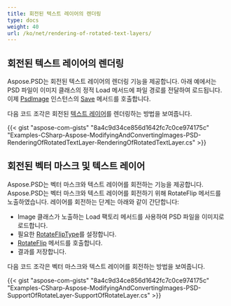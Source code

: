 ```yaml
---
title: 회전된 텍스트 레이어의 렌더링
type: docs
weight: 40
url: /ko/net/rendering-of-rotated-text-layers/
---
```


## **회전된 텍스트 레이어의 렌더링**
Aspose.PSD는 회전된 텍스트 레이어의 렌더링 기능을 제공합니다. 아래 예에서는 PSD 파일이 이미지 클래스의 정적 Load 메서드에 파일 경로를 전달하여 로드됩니다. 이제 [PsdImage](https://reference.aspose.com/psd/net/aspose.psd/fileformats/psd/psdimage) 인스턴스의 [Save](https://reference.aspose.com/psd/net/aspose.psd/image/methods/save/index) 메서드를 호출합니다.

다음 코드 조각은 회전된 [텍스트 레이어](https://reference.aspose.com/psd/net/aspose.psd/fileformats/psd/layers/textlayer)를 렌더링하는 방법을 보여줍니다.

{{< gist "aspose-com-gists" "8a4c9d34ce856d1642fc7c0ce974175c" "Examples-CSharp-Aspose-ModifyingAndConvertingImages-PSD-RenderingOfRotatedTextLayer-RenderingOfRotatedTextLayer.cs" >}}
## **회전된 벡터 마스크 및 텍스트 레이어**
Aspose.PSD는 벡터 마스크와 텍스트 레이어를 회전하는 기능을 제공합니다. Aspose.PSD는 벡터 마스크와 텍스트 레이어를 회전하기 위해 RotateFlip 메서드를 노출하였습니다. 레이어를 회전하는 단계는 아래와 같이 간단합니다:

- Image 클래스가 노출하는 Load 팩토리 메서드를 사용하여 PSD 파일을 이미지로 로드합니다.
- 필요한 [RotateFlipType](https://reference.aspose.com/psd/net/aspose.psd/rotatefliptype)를 설정합니다.
- [RotateFlip](https://reference.aspose.com/psd/net/aspose.psd/image/methods/rotateflip) 메서드를 호출합니다.
- 결과를 저장합니다.

다음 코드 조각은 벡터 마스크와 텍스트 레이어를 회전하는 방법을 보여줍니다.

{{< gist "aspose-com-gists" "8a4c9d34ce856d1642fc7c0ce974175c" "Examples-CSharp-Aspose-ModifyingAndConvertingImages-PSD-SupportOfRotateLayer-SupportOfRotateLayer.cs" >}}

